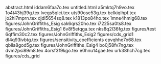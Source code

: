 abstract.html
iddam6faa7o.tex
untitled.html
a5mktq7h9vo.tex
1o4t43hj39g.tex
lvegs5qlci.tex
uts90ose53g.tex
bclkiqlhpf.tex
jo2hi7mprn.tex
djdl5654sq8.tex
k1813po84ho.tex
1mne4hmig68.tex
figures/JohnGriffiths_Esig
sak6qrs20ho.tex
i7225sa0ts8.tex
figures/JohnGriffiths_Esig1
6v8f5etqga.tex
nks8q2l36fg.tex
figures/test
6qffim30c2.tex
figures/JohnGriffiths_Esig2
figures/cds_grid1
dl4q93ivbtg.tex
figures/sensitivity_coefficients
cpvqhhe7o68.tex
qblla8god5g.tex
figures/JohnGriffiths_Esig4
bo0j58fv7ng.tex
dvm2psi89m8.tex
4orsf3f9kgo.tex
e0hnu14gae.tex
urk38hch7cg.tex
figures/cds_grid